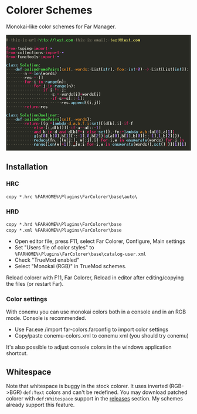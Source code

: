 # Colorer Schemes

Monokai-like color schemes for Far Manager.

![python](misc/solution.png)

## Installation

### HRC

```
copy *.hrc %FARHOME%\Plugins\FarColorer\base\auto\
```

### HRD

```
copy *.hrd %FARHOME%\Plugins\FarColorer\base
copy *.xml %FARHOME%\Plugins\FarColorer\base

```

* Open editor file, press F11, select Far Colorer, Configure, Main settings
* Set "Users file of color styles" to `%FARHOME%\Plugins\FarColorer\base\catalog-user.xml`
* Check "TrueMod enabled"
* Select "Monokai (RGB)" in TrueMod schemes.

Reload colorer with F11, Far Colorer, Reload in editor after editing/copying the files (or restart Far).

### Color settings

With conemu you can use monokai colors both in a console and in an RGB mode. Console is recommended.

* Use Far.exe /import far-colors.farconfig to import color settings
* Copy/paste conemu-colors.xml to conemu xml (you should try conemu)

It's also possible to adjust console colors in the windows application shortcut.

## Whitespace

Note that whitespace is buggy in the stock colorer.
It uses inverted (RGB->BGR) `def:Text` colors and can't be redefined.
You may download patched colorer with `def:Whitespace` support
in the [releases](https://github.com/joric/colorer-schemes/releases) section.
My schemes already support this feature.
